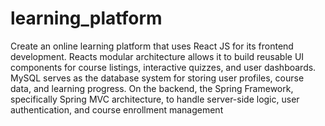 # learning_platform
Create an online learning platform that uses React JS for its frontend development. Reacts modular architecture allows it to build reusable UI components for course listings, interactive quizzes, and user dashboards. MySQL serves as the database system for storing user profiles, course data, and learning progress. On the backend, the Spring Framework, specifically Spring MVC architecture, to handle server-side logic, user authentication, and course enrollment management

